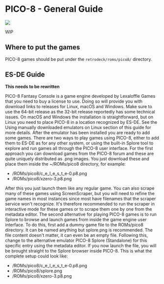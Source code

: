 # PICO-8 - General Guide

<img src="../../../wiki_images/logos//pico-8-logo.png">

WIP

## Where to put the games
PICO-8 games should be put under the `retrodeck/roms/pico8/` directory.

## ES-DE Guide

**This needs to be rewritten**

PICO-8 Fantasy Console is a game engine developed by Lexaloffle Games that you need to buy a license to use. Doing so will provide you with download links to releases for Linux, macOS and Windows. Make sure to use the 64-bit release as the 32-bit release reportedly has some technical issues. On macOS and Windows the installation is straightforward, but on Linux you need to place PICO-8 in a location recognized by ES-DE. See the Using manually downloaded emulators on Linux section of this guide for more details.
After the emulator has been installed you are ready to add some games. There are two ways to play games using PICO-8, either to add them to ES-DE as for any other system, or using the built-in Splore tool to explore and run games all through the PICO-8 user interface.
For the first approach you can download games from the PICO-8 forum and these are quite uniquely distributed as .png images. You just download these and place them inside the ~/ROMs/pico8 directory, for example:

- /ROMs/pico8/c_e_l_e_s_t_e-0.p8.png
- /ROMs/pico8/xzero-3.p8.png

After this you just launch them like any regular game. You can also scrape many of these games using ScreenScraper, but you will need to refine the game names in most instances since most have filenames that the scraper service won't recognize. It's therefore recommended to run the scraper in interactive mode for these games or to scrape them one by one from the metadata editor.
The second alternative for playing PICO-8 games is to run Splore to browse and launch games from inside the game engine user interface. To do this, first add a dummy game file to the ROMs/pico8 directory. It can be named anything but splore.png is recommended. The file content doesn't matter, it can even be an empty file. Following this, change to the alternative emulator PICO-8 Splore (Standalone) for this specific entry using the metadata editor. If you now launch the file, you will be brought straight to the Splore browser inside PICO-8.
This is what the complete setup could look like:

- /ROMs/pico8/c_e_l_e_s_t_e-0.p8.png
- /ROMs/pico8/splore.png
- /ROMs/pico8/xzero-3.p8.png

